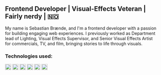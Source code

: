## Frontend Developer | Visual-Effects Veteran | Fairly nerdy | 🇳🇴
My name is Sebastian Brænde, and I'm a frontend developer with a passion for building engaging web experiences. I previously worked as Department lead of Lighting, Visual Effects Supervisor, and Senior Visual Effects Artist for commercials, TV, and film, bringing stories to life through visuals.

### Technologies used:
<a><img src="https://img.shields.io/badge/HTML5-E34F26?style=for-the-badge&logo=html5&logoColor=white" height="20" /></a>
<a><img src="https://img.shields.io/badge/-CSS3-1572B6?logo=css3&logoColor=white" height="20" /></a>
<a><img src="https://img.shields.io/badge/-JavaScript-F7DF1E?logo=javascript&logoColor=black" height="20" /></a>
<a><img src="https://img.shields.io/badge/-ReactJs-61DAFB?logo=react&logoColor=white&style=for-the-badge" height="20" /></a>
<a><img src="https://img.shields.io/badge/Vite-646CFF?style=for-the-badge&logo=Vite&logoColor=white" height="20" /></a>
<a><img src="https://img.shields.io/badge/Python-FFD43B?style=for-the-badge&logo=python&logoColor=blue" height="20" /></a>
